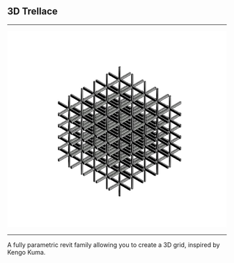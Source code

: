 ## 3D Trellace
---

![](https://github.com/Latimerias/LatimeriasFiles/blob/main/Revit/Families/3D_Trellace/thumbnail.jpg)

---

A fully parametric revit family allowing you to create a 3D grid, inspired by Kengo Kuma.  
